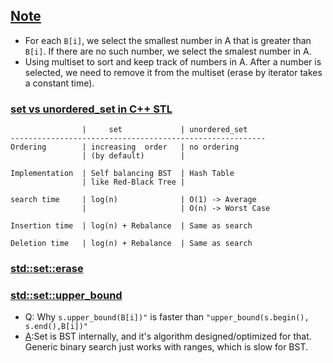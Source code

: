 ## [Note](https://leetcode.com/problems/advantage-shuffle/discuss/149831/C%2B%2B-6-lines-greedy-O(n-log-n))
  * For each ```B[i]```, we select the smallest number in A that is greater than ```B[i]```. If there are no such number, we select the smalest number in A.
  * Using multiset to sort and keep track of numbers in A. After a number is selected, we need to remove it from the multiset (erase by iterator takes a constant time).
  
### [set vs unordered_set in C++ STL](https://www.geeksforgeeks.org/set-vs-unordered_set-c-stl/)

```
                |     set             | unordered_set
---------------------------------------------------------
Ordering        | increasing  order   | no ordering
                | (by default)        |

Implementation  | Self balancing BST  | Hash Table
                | like Red-Black Tree |  

search time     | log(n)              | O(1) -> Average 
                |                     | O(n) -> Worst Case

Insertion time  | log(n) + Rebalance  | Same as search
                      
Deletion time   | log(n) + Rebalance  | Same as search
```

### [std::set::erase](https://www.cplusplus.com/reference/set/set/erase/#:~:text=std%3A%3Aset%3A%3Aerase&text=Removes%20from%20the%20set%20container,elements%20removed%2C%20which%20are%20destroyed.)
### [std::set::upper_bound](https://www.cplusplus.com/reference/set/set/upper_bound/)
  * Q: Why ```s.upper_bound(B[i])"``` is faster than ```"upper_bound(s.begin(), s.end(),B[i])"```
  * [A](https://leetcode.com/problems/advantage-shuffle/discuss/149831/C%2B%2B-6-lines-greedy-O(n-log-n)):Set is BST internally, and it's algorithm designed/optimized for that. Generic binary search just works with ranges, which is slow for BST.

